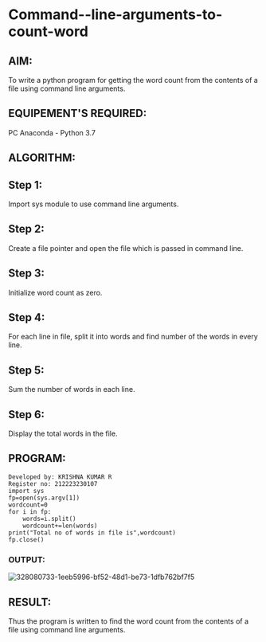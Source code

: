 # Command--line-arguments-to-count-word
## AIM:
To write a python program for getting the word count from the contents of a file using command line arguments.
## EQUIPEMENT'S REQUIRED: 
PC
Anaconda - Python 3.7
## ALGORITHM: 
## Step 1:
Import sys module to use command line arguments.

## Step 2:
Create a file pointer and open the file which is passed in command line.

## Step 3:
Initialize word count as zero.

## Step 4:
For each line in file, split it into words and find number of the words in every line.

## Step 5:
Sum the number of words in each line.

## Step 6:
Display the total words in the file.

## PROGRAM:
```
Developed by: KRISHNA KUMAR R
Register no: 212223230107
import sys
fp=open(sys.argv[1])
wordcount=0
for i in fp:
    words=i.split()
    wordcount+=len(words)
print("Total no of words in file is",wordcount)
fp.close()
```
### OUTPUT:

![328080733-1eeb5996-bf52-48d1-be73-1dfb762bf7f5](https://github.com/Krishna23013541/Command--line-arguments-to-count-word/assets/149557764/e945b0b0-0d47-44d1-829d-6b1c23a8c7d4)

## RESULT:
Thus the program is written to find the word count from the contents of a file using command line arguments.
